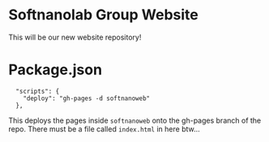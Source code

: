 # Softnanolab Group Website

This will be our new website repository!

# Package.json

```
  "scripts": {
    "deploy": "gh-pages -d softnanoweb"
  },
```

This deploys the pages inside `softnanoweb` onto the gh-pages branch of the repo. There must be a file called `index.html` in here btw...